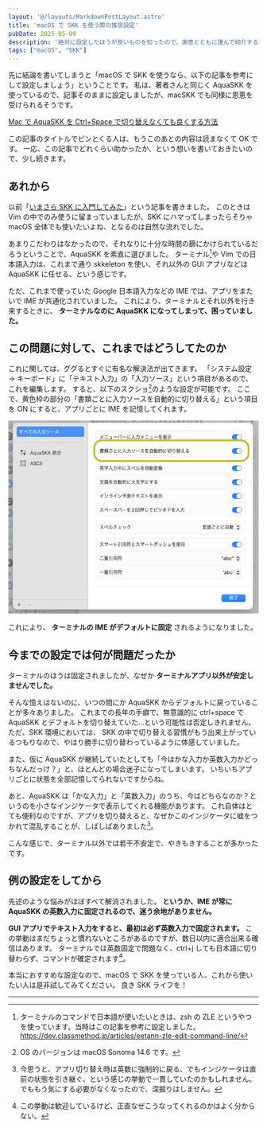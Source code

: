 ```yaml
---
layout: '@/layouts/MarkdownPostLayout.astro'
title: 'macOS で SKK を使う際の推奨設定'
pubDate: 2025-05-09
description: '絶対に設定したほうが良いものを知ったので、謝意とともに謹んで紹介する。'
tags: ["macOS", "SKK"]
---
```

先に結論を書いてしまうと「macOS で SKK を使うなら、以下の記事を参考にして設定しましょう」ということです。
私は、著者さんと同じく AquaSKK を使っているので、記事そのままに設定しましたが、macSKK でも同様に恩恵を受けられるそうです。

[Mac で AquaSKK を Ctrl+Space で切り替えなくても良くする方法](https://zenn.dev/yoshiyoshifujii/articles/78798db6472bf4)

この記事のタイトルでピンとくる人は、もうこのあとの内容は読まなくて OK です。
一応、この記事でどれくらい助かったか、という想いを書いておきたいので、少し続きます。

## あれから

以前「[いまさら SKK に入門してみた](2025-04-01-introduce-skk)」という記事を書きました。
このときは Vim の中でのみ使うに留まっていましたが、SKK にハマってしまったらそりゃ macOS 全体でも使いたいよね、となるのは自然な流れでした。

あまりこだわりはなかったので、それなりに十分な時間の篩にかけられているだろうということで、AquaSKK を素直に選びました。
ターミナル[^1]や Vim での日本語入力は、これまで通り skkeleton を使い、それ以外の GUI アプリなどは AquaSKK に任せる、という感じです。

ただ、これまで使っていた Google 日本語入力などの IME では、アプリをまたいで IME が共通化されていました。
これにより、ターミナルとそれ以外を行き来するときに、 **ターミナルなのに AquaSKK になってしまって、困っていました。**

## この問題に対して、これまではどうしてたのか

これに関しては、ググるとすぐに有名な解決法が出てきます。
「システム設定 → キーボード」に「テキスト入力」の「入力ソース」という項目があるので、これを編集します。
すると、以下のスクショ[^2]のような設定が可能です。
ここで、黄色枠の部分の「書類ごとに入力ソースを自動的に切り替える」という項目を ON にすると、アプリごとに IME を記憶してくれます。

![](./2025-05-09-mac-input-setting.png)

これにより、 **ターミナルの IME がデフォルトに固定** されるようになりました。

## 今までの設定では何が問題だったか

ターミナルのほうは固定されましたが、なぜか **ターミナルアプリ以外が安定しませんでした。**

そんな憶えはないのに、いつの間にか AquaSKK からデフォルトに戻っていることが多々ありました。
これまでの長年の手癖で、無意識的に ctrl+space で AquaSKK とデフォルトを切り替えていた…という可能性は否定しきれません。
ただ、SKK 環境においては、 SKK の中で切り替える習慣がもう出来上がっているつもりなので、やはり勝手に切り替わっているように体感していました。

また、仮に AquaSKK が継続していたとしても「今はかな入力か英数入力かどっちなんだっけ？」と、ほとんどの場合迷子になってしまいます。
いちいちアプリごとに状態を全部記憶してられないですからね。

あと、AquaSKK は「かな入力」と「英数入力」のうち、今はどちらなのか？というのを小さなインジケータで表示してくれる機能があります。
これ自体はとても便利なのですが、アプリを切り替えると、なぜかこのインジケータに嘘をつかれて混乱することが、しばしばありました[^3]。

こんな感じで、ターミナル以外では若干不安定で、やきもきすることが多かったです。

## 例の設定をしてから

先述のような悩みがほぼすべて解消されました。
**というか、IME が常に AquaSKK の英数入力に固定されるので、迷う余地がありません。**

**GUI アプリでテキスト入力をすると、最初は必ず英数入力で固定されます。**
この挙動はまだちょっと慣れないところがあるのですが、数日以内に適合出来る確信はあります。
ターミナルでは英数固定で問題なく、ctrl+j しても日本語に切り替わらず、コマンドが確定されます[^4]。

本当におすすめな設定なので、macOS で SKK を使っている人、これから使いたい人は是非試してみてください。
良き SKK ライフを！

---

[^1]: ターミナルのコマンドで日本語が使いたいときは、zsh の ZLE というやつを使っています。当時はこの記事を参考に設定しました。https://dev.classmethod.jp/articles/eetann-zle-edit-command-line/
[^2]: OS のバージョンは macOS Sonoma 14.6 です。
[^3]: 今思うと、アプリ切り替え時は英数に強制的に戻る、でもインジケータは直前の状態を引き継ぐ、という感じの挙動で一貫していたのかもしれません。でももう気にする必要がなくなったので、深掘りはしません。
[^4]: この挙動は歓迎しているけど、正直なぜこうなってくれるのかはよく分からない。
